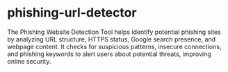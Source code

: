 # phishing-url-detector
The Phishing Website Detection Tool helps identify potential phishing sites by analyzing URL structure, HTTPS status, Google search presence, and webpage content. It checks for suspicious patterns, insecure connections, and phishing keywords to alert users about potential threats, improving online security.
